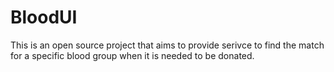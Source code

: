 # BloodUI

This is an open source project that aims to provide serivce to find the match for a specific blood group when it is needed to be donated.